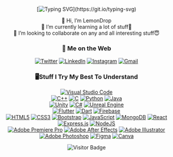 <div align= "center" markdown="1">

[![Typing SVG](https://readme-typing-svg.herokuapp.com/?center=true&height=60&width=600&size=40&font=Fira+Sans&color=a15fdf&vCenter=true&lines=Flutter+Developer;Unity+GameDev;Competitve+Programmer;Full+Stack+WebDev;)](https://git.io/typing-svg)

👋 Hi, I’m LemonDrop  
🌱 I’m currently learning a lot of stuff🐣  
💞️ I’m looking to collaborate on any and all interesting stuff😇  

### 🔎 Me on the Web
[![Twitter](https://img.shields.io/badge/Twitter-%231DA1F2.svg?style=for-the-badge&logo=Twitter&logoColor=white&link=https://twitter.com/lemondrop847)](https://twitter.com/lemondrop847)
[![LinkedIn](https://img.shields.io/badge/linkedin-%230077B5.svg?style=for-the-badge&logo=linkedin&logoColor=white&link=https://www.linkedin.com/in/nitin-mishra847/)](https://www.linkedin.com/in/nitin-mishra847/)
[![Instagram](https://img.shields.io/badge/Instagram-%23E4405F.svg?style=for-the-badge&logo=Instagram&logoColor=white&link=https://instagram.com/lemon_drop_847/)](https://instagram.com/lemon_drop_847)
[![Gmail](https://img.shields.io/badge/Gmail-D14836?style=for-the-badge&logo=gmail&logoColor=white&link=mailto:awesomenitin847@gmail.com)](mailto:awesomenitin847@gmail.com)

<!---
### Noob CP profiles  
![CodeChef](https://img.shields.io/badge/CodeChef-%23964B00.svg?style=for-the-badge&logo=CodeChef&logoColor=white)
![Codeforces](https://img.shields.io/badge/Codeforces-445f9d?style=for-the-badge&logo=Codeforces&logoColor=white)
![Hackerrank](https://img.shields.io/badge/-Hackerrank-2EC866?style=for-the-badge&logo=HackerRank&logoColor=white)
![LeetCode](https://img.shields.io/badge/LeetCode-000000?style=for-the-badge&logo=LeetCode&logoColor=#d16c06)
-->
### 🖥️Stuff I Try My Best To Understand

[![Visual Studio Code](https://img.shields.io/badge/Visual%20Studio%20Code-0078d7.svg?style=for-the-badge&logo=visual-studio-code&logoColor=white&link=https://code.visualstudio.com/)](https://code.visualstudio.com/)  
[![C++](https://img.shields.io/badge/c++-%2300599C.svg?style=for-the-badge&logo=c%2B%2B&logoColor=white&link=https://cplusplus.com/)](https://cplusplus.com/)
[![C](https://img.shields.io/badge/c-%2300599C.svg?style=for-the-badge&logo=c&logoColor=white&link=https://www.cprogramming.com/)](https://www.cprogramming.com/)
[![Python](https://img.shields.io/badge/python-3670A0?style=for-the-badge&logo=python&logoColor=ffdd54&link=https://www.python.org/)](https://www.python.org/)
[![Java](https://img.shields.io/badge/java-%23ED8B00.svg?style=for-the-badge&logo=java&logoColor=white&link=https://www.java.com/en/)](https://www.java.com/en/)  
[![Unity](https://img.shields.io/badge/unity-%23000000.svg?style=for-the-badge&logo=unity&logoColor=white&link=https://unity.com/)](https://unity.com/)
[![C#](https://img.shields.io/badge/c%23-%23239120.svg?style=for-the-badge&logo=c-sharp&logoColor=white&link=https://docs.microsoft.com/en-us/dotnet/csharp/)](https://docs.microsoft.com/en-us/dotnet/csharp/)
[![Unreal Engine](https://img.shields.io/badge/unrealengine-%23313131.svg?style=for-the-badge&logo=unrealengine&logoColor=white&link=https://www.unrealengine.com/en-US)](https://www.unrealengine.com/en-US)  
[![Flutter](https://img.shields.io/badge/Flutter-%2302569B.svg?style=for-the-badge&logo=Flutter&logoColor=white&link=https://flutter.dev/)](https://flutter.dev/)
[![Dart](https://img.shields.io/badge/dart-%230175C2.svg?style=for-the-badge&logo=dart&logoColor=white&link=https://dart.dev/)](https://dart.dev/) 
[![Firebase](https://img.shields.io/badge/firebase-%23039BE5.svg?style=for-the-badge&logo=firebase&link=https://firebase.google.com/)](https://firebase.google.com/)  
[![HTML5](https://img.shields.io/badge/html5-%23E34F26.svg?style=for-the-badge&logo=html5&logoColor=white&link=https://devdocs.io/html/)](https://devdocs.io/html/)
[![CSS3](https://img.shields.io/badge/css3-%231572B6.svg?style=for-the-badge&logo=css3&logoColor=white&link=https://devdocs.io/css/)](https://devdocs.io/css/)
[![Bootstrap](https://img.shields.io/badge/bootstrap-%23563D7C.svg?style=for-the-badge&logo=bootstrap&logoColor=white&link=https://getbootstrap.com/)](https://getbootstrap.com/)
[![JavaScript](https://img.shields.io/badge/javascript-%23323330.svg?style=for-the-badge&logo=javascript&logoColor=%23F7DF1E&link=https://javascript.info/)](https://javascript.info/)
[![MongoDB](https://img.shields.io/badge/MongoDB-%234ea94b.svg?style=for-the-badge&logo=mongodb&logoColor=white&link=https://www.mongodb.com/)](https://www.mongodb.com/)
[![React](https://img.shields.io/badge/react-%2320232a.svg?style=for-the-badge&logo=react&logoColor=%2361DAFB&link=https://reactjs.org/)](https://reactjs.org/)
[![Express.js](https://img.shields.io/badge/express.js-%23404d59.svg?style=for-the-badge&logo=express&logoColor=%2361DAFB&link=https://expressjs.com/)](https://expressjs.com/)
[![NodeJS](https://img.shields.io/badge/node.js-6DA55F?style=for-the-badge&logo=node.js&logoColor=white&link=https://nodejs.org/en/)](https://nodejs.org/en/)  
[![Adobe Premiere Pro](https://img.shields.io/badge/Adobe%20Premiere%20Pro-9999FF.svg?style=for-the-badge&logo=Adobe%20Premiere%20Pro&logoColor=white&link=https://www.adobe.com/products/premiere.html)](https://www.adobe.com/products/premiere.html)
[![Adobe After Effects](https://img.shields.io/badge/Adobe%20After%20Effects-9999FF.svg?style=for-the-badge&logo=Adobe%20After%20Effects&logoColor=white&link=https://www.adobe.com/products/aftereffects.html)](https://www.adobe.com/products/aftereffects.html)
[![Adobe Illustrator](https://img.shields.io/badge/adobe%20illustrator-%23FF9A00.svg?style=for-the-badge&logo=adobe%20illustrator&logoColor=white&link=https://www.adobe.com/products/illustrator.html)](https://www.adobe.com/products/illustrator.html)
[![Adobe Photoshop](https://img.shields.io/badge/adobe%20photoshop-%2331A8FF.svg?style=for-the-badge&logo=adobe%20photoshop&logoColor=white&link=https://www.adobe.com/products/photoshop.html)](https://www.adobe.com/products/photoshop.html)
[![Figma](https://img.shields.io/badge/figma-%23F24E1E.svg?style=for-the-badge&logo=figma&logoColor=white&link=https://www.figma.com/)](https://www.figma.com/)
[![Canva](https://img.shields.io/badge/Canva-%2300C4CC.svg?style=for-the-badge&logo=Canva&logoColor=white&link=https://www.canva.com/)](https://www.canva.com/)

![Visitor Badge](https://komarev.com/ghpvc/?username=LemonDrop847&color=blueviolet&style=for-the-badge&label=Visitors+Here)
</div>

<!---
LemonDrop847/LemonDrop847 is a ✨ special ✨ repository because its `README.md` (this file) appears on your GitHub profile.
You can click the Preview link to take a look at your changes.
--->
